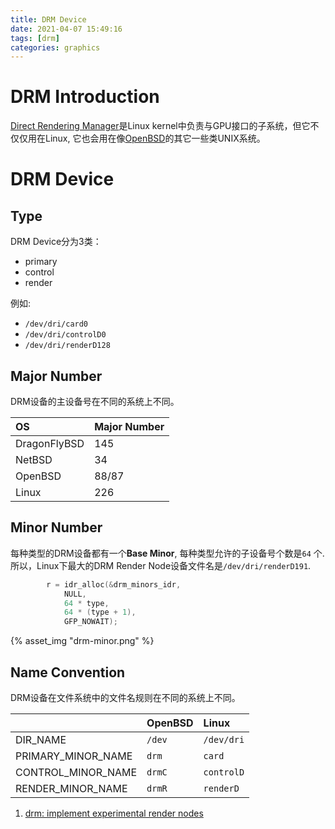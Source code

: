 ```yaml
---
title: DRM Device
date: 2021-04-07 15:49:16
tags: [drm]
categories: graphics
---
```


# DRM Introduction
[Direct Rendering Manager](https://en.wikipedia.org/wiki/Direct_Rendering_Manager)是Linux kernel中负责与GPU接口的子系统，但它不仅仅用在Linux, 它也会用在像[OpenBSD](https://zh.wikipedia.org/zh-cn/OpenBSD)的其它一些类UNIX系统。

<!--more-->

# DRM Device
## Type
DRM Device分为3类：
- primary
- control
- render

例如:
- `/dev/dri/card0`
- `/dev/dri/controlD0`
- `/dev/dri/renderD128`

## Major Number 
DRM设备的主设备号在不同的系统上不同。

| OS		    | Major Number |
|:--------------|:-------------|
| DragonFlyBSD  | 145          |
| NetBSD        | 34           |
| OpenBSD       | 88/87        |
| Linux         | 226          |

## Minor Number
每种类型的DRM设备都有一个**Base Minor**, 每种类型允许的子设备号个数是`64` 个. 所以，Linux下最大的DRM Render Node设备文件名是`/dev/dri/renderD191`.

```c
		r = idr_alloc(&drm_minors_idr,
			NULL,
			64 * type,
			64 * (type + 1),
			GFP_NOWAIT);
```

{% asset_img "drm-minor.png" %}

## Name Convention
DRM设备在文件系统中的文件名规则在不同的系统上不同。

|                       | OpenBSD         | Linux            |
|:----------------------|:----------------|:-----------------|
| DIR_NAME              | `/dev`          | `/dev/dri`       |
| PRIMARY_MINOR_NAME    | `drm`           | `card`           |
| CONTROL_MINOR_NAME    | `drmC`          | `controlD`       |
| RENDER_MINOR_NAME     | `drmR`          | `renderD`        |


1. [drm: implement experimental render nodes](https://cgit.freedesktop.org/~airlied/linux/commit/?h=drm-next&id=1793126fcebd7c18834f95d43b55e387a8803aa8)
